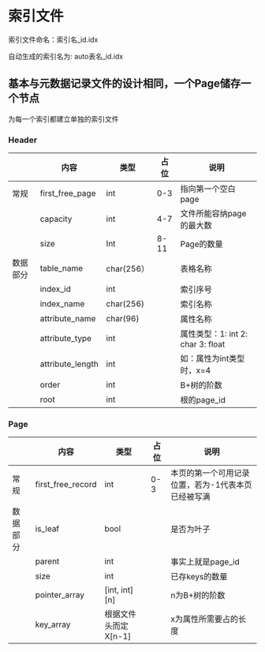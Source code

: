 # 索引文件

索引文件命名：索引名_id.idx

自动生成的索引名为: auto表名_id.idx

## 基本与元数据记录文件的设计相同，一个Page储存一个节点

为每一个索引都建立单独的索引文件

### Header

|          | 内容             | 类型       | 占位 | 说明                                |
| -------- | ---------------- | ---------- | ---- | ----------------------------------- |
| 常规     | first_free_page  | int        | 0-3  | 指向第一个空白page                  |
|          | capacity         | int        | 4-7  | 文件所能容纳page的最大数            |
|          | size             | Int        | 8-11 | Page的数量                          |
| 数据部分 | table_name       | char(256） |      | 表格名称                            |
|          | index_id         | int        |      | 索引序号                            |
|          | index_name       | char(256)  |      | 索引名称                            |
|          | attribute_name   | char(96)   |      | 属性名称                            |
|          | attribute_type   | int        |      | 属性类型：1: int  2: char  3: float |
|          | attribute_length | int        |      | 如：属性为int类型时，x=4            |
|          | order            | int        |      | B+树的阶数                          |
|          | root             | int        |      | 根的page_id                         |

### Page

|          | 内容              | 类型                   | 占位 | 说明                                               |
| -------- | ----------------- | ---------------------- | ---- | -------------------------------------------------- |
| 常规     | first_free_record | int                    | 0-3  | 本页的第一个可用记录位置，若为-1代表本页已经被写满 |
| 数据部分 | is_leaf           | bool                   |      | 是否为叶子                                         |
|          | parent            | int                    |      | 事实上就是page_id                                  |
|          | size              | int                    |      | 已存keys的数量                                     |
|          | pointer_array     | [int, int] [n]         |      | n为B+树的阶数                                      |
|          | key_array         | 根据文件头而定  X[n-1] |      | x为属性所需要占的长度                              |

 
